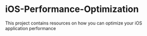 # iOS-Performance-Optimization
This project contains resources on how you can optimize your iOS application performance
